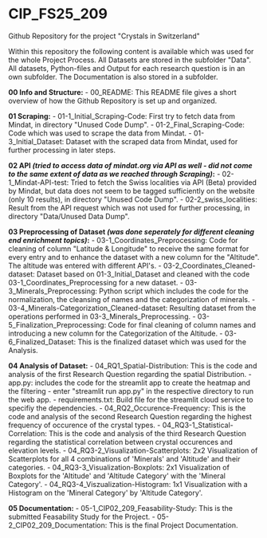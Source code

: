 # CIP_FS25_209
Github Repository for the project "Crystals in Switzerland"

Within this repository the following content is available which was used for the whole Project Process. All Datasets are stored in the subfolder "Data". All datasets, Python-files and Output for each research question is in an own subfolder. The Documentation is also stored in a subfolder. 

**00 Info and Structure:**
    - 00_README: This README file gives a short overview of how the Github Repository is set up and organized. 


**01 Scraping:**
    - 01-1_Initial_Scraping-Code: First try to fetch data from Mindat, in directory "Unused Code Dump".
    - 01-2_Final_Scraping-Code: Code which was used to scrape the data from Mindat.
    - 01-3_Initial_Dataset: Dataset with the scraped data from Mindat, used for further processing in later steps.


**02 API *(tried to access data of mindat.org via API as well - did not come to the same extent of data as we reached through Scraping)*:**
    - 02-1_Mindat-API-test: Tried to fetch the Swiss localities via API (Beta) provided by Mindat, but data does not seem to be tagged sufficiently on the website (only 10 results), in directory "Unused Code Dump".
    - 02-2_swiss_localities: Result from the API request which was not used for further processing, in directory "Data/Unused Data Dump".


**03 Preprocessing of Dataset *(was done seperately for different cleaning end enrichment topics)*:**
    - 03-1_Coordinates_Preprocessing: Code for cleaning of column "Latitude & Longitude" to receive the same format for every entry and to enhance the dataset with a new column for the "Altitude". The altitude was entered with different API's. 
    - 03-2_Coordinates_Cleaned-dataset: Dataset based on 01-3_Initial_Dataset and cleaned with the code 03-1_Coordinates_Preprocessing for a new dataset. 
    - 03-3_Minerals_Preprocessing: Python script which includes the code for the normalization, the cleansing of names and the categorization of minerals.
    - 03-4_Minerals-Categorization_Cleaned-dataset: Resulting dataset from the operations performed in 03-3_Minerals_Preprocessing.
    - 03-5_Finalization_Preprocessing: Code for final cleaning of column names and introducing a new column for the Categorization of the Altitude. 
    - 03-6_Finalized_Dataset: This is the finalized dataset which was used for the Analysis.


**04 Analysis of Dataset:**
    - 04_RQ1_Spatial-Distribution: This is the code and analysis of the first Research Question regarding the spatial Distribution. 
            - app.py: includes the code for the streamlit app to create the heatmap and the filtering - enter "streamlit run app.py" in the respective directory to run the web app.
            - requirements.txt: Build file for the streamlit cloud service to specifiy the dependencies.
    - 04_RQ2_Occurence-Frequency: This is the code and analysis of the second Research Question regarding the highest frequency of occurence of the crystal types. 
    - 04_RQ3-1_Statistical-Correlation: This is the code and analysis of the third Research Question regarding the statistical correlation between crystal occurences and elevation levels. 
        - 04_RQ3-2_Visualization-Scatterplots: 2x2 Visualization of Scatterplots for all 4 combinations of 'Minerals' and 'Altitude' and their categories. 
        - 04_RQ3-3_Visualization-Boxplots: 2x1 Visualization of Boxplots for the 'Altitude' and 'Altitude Category' with the 'Mineral Category'. 
        - 04_RQ3-4_Viszualization-Histogram: 1x1 Visualization with a Histogram on the 'Mineral Category' by 'Altitude Category'.


**05 Documentation:**
    - 05-1_CIP02_209_Feasability-Study: This is the submitted Feasability Study for the Project. 
    - 05-2_CIP02_209_Documentation: This is the final Project Documentation. 
